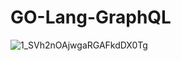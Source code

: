 # GO-Lang-GraphQL

![1_SVh2nOAjwgaRGAFkdDX0Tg](https://user-images.githubusercontent.com/77829205/164761670-d1d83847-2fe7-40b1-8928-79101e1a5158.png)
